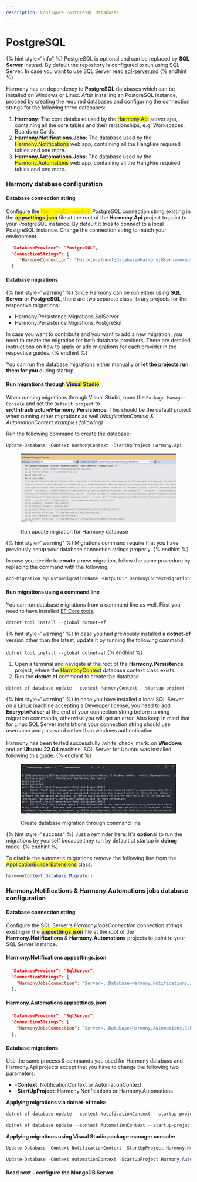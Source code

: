```yaml
---
description: Configure PostgreSQL databases
---
```


# PostgreSQL

{% hint style="info" %}
PostgreSQL is optional and can be replaced by **SQL Server** instead. By default the repository is configured to run using SQL Server. In case you want to use SQL Server read [sql-server.md](sql-server.md "mention")
{% endhint %}

Harmony has an dependency to **PostgreSQL** databases which can be installed on Windows or Linux. After installing an PostgreSQL instance, proceed by creating the required databases and configuring the connection strings for the following three databases:

1. **Harmony**: The core database used by the <mark style="color:blue;">Harmony.Api</mark> server app, containing all the core tables and their relationships, e.g. Workspaces, Boards or Cards.
2. **Harmony.Notifications.Jobs**: The database used by the <mark style="color:blue;">Harmony.Notifications</mark> web app, containing all the HangFire required tables and one more.
3. **Harmony.Automations.Jobs**: The database used by the <mark style="color:blue;">Harmony.Automations</mark> web app, containing all the HangFire required tables and one more.

### Harmony database configuration

#### Database connection string

Configure the <mark style="color:orange;">HarmonyConnection</mark> PostgreSQL connection string existing in the <mark style="color:blue;">**appsettings.json**</mark> file at the root of the **Harmony.Api** project to point to your PostgreSQL instance. By default it tries to connect to a local PostgreSQL instance. Change the connection string to match your environment.

```json
  "DatabaseProvider": "PostgreSQL",
  "ConnectionStrings": { 
     "HarmonyConnection": "Host=localhost;Database=Harmony;Username=postgres;Password=MySecretPassword"
  }
```

#### Database migrations

{% hint style="warning" %}
Since Harmony can be run either using **SQL Server** or **PostgreSQL**, there are two separate class library projects for the respective migrations:

* Harmony.Persistence.Migrations.SqlServer
* Harmony.Persistence.Migrations.PostgreSql

In case you want to contribute and you want to add a new migration, you need to create the migration for both database providers. There are detailed instructions on how to apply or add migrations for each provider in the respective guides.
{% endhint %}

You can run the database migrations either manually or **let the projects run them for you** during startup.

#### Run migrations through <mark style="color:blue;">Visual Studio</mark>

When running migrations through Visual Studio, open the `Package Manager Console` and set the `Default project` to **src\Infrastructure\Harmony.Persistence**. This should be the default project when running other migrations as well _(NotificationContext & AutomationContext examples following)_

Run the following command to create the database:

```powershell
Update-Database -Context HarmonyContext -StartUpProject Harmony.Api
```

<figure><img src="../../../.gitbook/assets/visual-studio-migrations-update-database.png" alt=""><figcaption><p>Run update migration for Harmony database</p></figcaption></figure>

{% hint style="warning" %}
Migrations command require that you have previously setup your database connection strings properly.
{% endhint %}

In case you decide to **create** a new migration, follow the same procedure by replacing the command with the following:

```powershell
Add-Migration MyCustomMigrationName -OutputDir HarmonyContextMigrations -Context HarmonyContext -Project Harmony.Persistence.Migrations.SqlServer -StartUpProject Harmony.Api
```

#### Run migrations using a command line

You can run database migrations from a command line as well. First you need to have installed [EF Core tools](https://learn.microsoft.com/en-us/ef/core/cli/dotnet).

```powershell
dotnet tool install --global dotnet-ef
```

{% hint style="warning" %}
In case you had previously installed a **dotnet-ef** version other than the latest, update it by running the following command:\
\
`dotnet tool install --global dotnet-ef`
{% endhint %}

1. Open a terminal and navigate at the root of the **Harmony.Persistence** project, where the <mark style="color:blue;">HarmonyContext</mark> database context class exists.
2. Run the **dotnet ef** command to create the database

```powershell
dotnet ef database update --context HarmonyContext --startup-project "../../Services/Harmony.Api/Harmony.Api.csproj" -- --DatabaseProvider SqlServer
```

{% hint style="warning" %}
In case you have installed a local SQL Server on a **Linux** machine accepting a Developer license, you need to add **Encrypt=False;** at the end of your connection string before running migration commands, otherwise you will get an error. Also keep in mind that for Linux SQL Server installations your connection string should use username and password rather than windows authentication.\
\
Harmony has been tested successfully :white\_check\_mark: on **Windows** and an **Ubuntu 22.04** machine. SQL Server for Ubuntu was installed following [this](https://learn.microsoft.com/en-us/sql/linux/quickstart-install-connect-ubuntu?view=sql-server-ver16\&tabs=ubuntu2204) guide.
{% endhint %}

<figure><img src="../../../.gitbook/assets/command-line-update-database.png.png" alt=""><figcaption><p>Create database migration through command line</p></figcaption></figure>

{% hint style="success" %}
Just a reminder here: It's **optional** to run the migrations by yourself because they run by default at startup in **debug** mode.
{% endhint %}

To disable the automatic migrations remove the following line from the <mark style="color:blue;">ApplicationBuilderExtensions</mark> class.

```csharp
harmonyContext.Database.Migrate();
```

### Harmony.Notifications & Harmony.Automations jobs database configuration

#### Database connection string

Configure the SQL Server's _HarmonyJobsConnection_ connection strings existing in the <mark style="color:blue;">**appsettings.json**</mark> file at the root of the **Harmony.Notifications** & **Harmony.Automations** projects to point to your SQL Server instance.

#### Harmony.Notifications appsettings.json

```json
  "DatabaseProvider": "SqlServer",
  "ConnectionStrings": {
    "HarmonyJobsConnection": "Server=.;Database=Harmony.Notifications.Jobs;Integrated Security=True;TrustServerCertificate=True"
  },
```

#### Harmony.Automations appsettings.json

```json
  "DatabaseProvider": "SqlServer",
  "ConnectionStrings": {
    "HarmonyJobsConnection": "Server=.;Database=Harmony.Automations.Jobs;Integrated Security=True;TrustServerCertificate=True"
  },
```

#### Database migrations

Use the same process & commands you used for Harmony database and Harmony.Api projects except that you have to change the following two parameters:

* \-**Context**: NotificationContext or AutomationContext
* \-**StartUpProject**: Harmony.Notifications or Harmony.Automations&#x20;

**Applying migrations via dotnet-ef tools:**

```powershell
dotnet ef database update --context NotificationContext --startup-project "../../Services/Harmony.Notifications/Harmony.Notifications.csproj" -- --DatabaseProvider SqlServer
```

```powershell
dotnet ef database update --context AutomationContext --startup-project "../../Services/Harmony.Automations/Harmony.Automations.csproj" -- --DatabaseProvider SqlServer
```

**Applying migrations using Visual Studio package manager console:**

```powershell
Update-Database -Context NotificationContext -StartUpProject Harmony.Notifications
```

```powershell
Update-Database -Context AutomationContext -StartUpProject Harmony.Automations
```

#### Read next - configure the MongoDB Server
